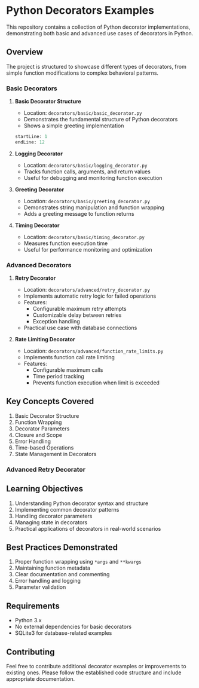 # Python Decorators Examples

This repository contains a collection of Python decorator implementations, demonstrating both basic and advanced use cases of decorators in Python.

## Overview

The project is structured to showcase different types of decorators, from simple function modifications to complex behavioral patterns.

### Basic Decorators

1. **Basic Decorator Structure** 
   - Location: `decorators/basic/basic_decorator.py`
   - Demonstrates the fundamental structure of Python decorators
   - Shows a simple greeting implementation
   ```python:decorators/basic/basic_decorator.py
   startLine: 1
   endLine: 12
   ```

2. **Logging Decorator**
   - Location: `decorators/basic/logging_decorator.py`
   - Tracks function calls, arguments, and return values
   - Useful for debugging and monitoring function execution

3. **Greeting Decorator**
   - Location: `decorators/basic/greeting_decorator.py`
   - Demonstrates string manipulation and function wrapping
   - Adds a greeting message to function returns

4. **Timing Decorator**
   - Location: `decorators/basic/timing_decorator.py`
   - Measures function execution time
   - Useful for performance monitoring and optimization

### Advanced Decorators

1. **Retry Decorator**
   - Location: `decorators/advanced/retry_decorator.py`
   - Implements automatic retry logic for failed operations
   - Features:
     - Configurable maximum retry attempts
     - Customizable delay between retries
     - Exception handling
   - Practical use case with database connections

2. **Rate Limiting Decorator**
   - Location: `decorators/advanced/function_rate_limits.py`
   - Implements function call rate limiting
   - Features:
     - Configurable maximum calls
     - Time period tracking
     - Prevents function execution when limit is exceeded

## Key Concepts Covered

1. Basic Decorator Structure
2. Function Wrapping
3. Decorator Parameters
4. Closure and Scope
5. Error Handling
6. Time-based Operations
7. State Management in Decorators


### Advanced Retry Decorator

## Learning Objectives

1. Understanding Python decorator syntax and structure
2. Implementing common decorator patterns
3. Handling decorator parameters
4. Managing state in decorators
5. Practical applications of decorators in real-world scenarios

## Best Practices Demonstrated

1. Proper function wrapping using `*args` and `**kwargs`
2. Maintaining function metadata
3. Clear documentation and commenting
4. Error handling and logging
5. Parameter validation

## Requirements

- Python 3.x
- No external dependencies for basic decorators
- SQLite3 for database-related examples

## Contributing

Feel free to contribute additional decorator examples or improvements to existing ones. Please follow the established code structure and include appropriate documentation.